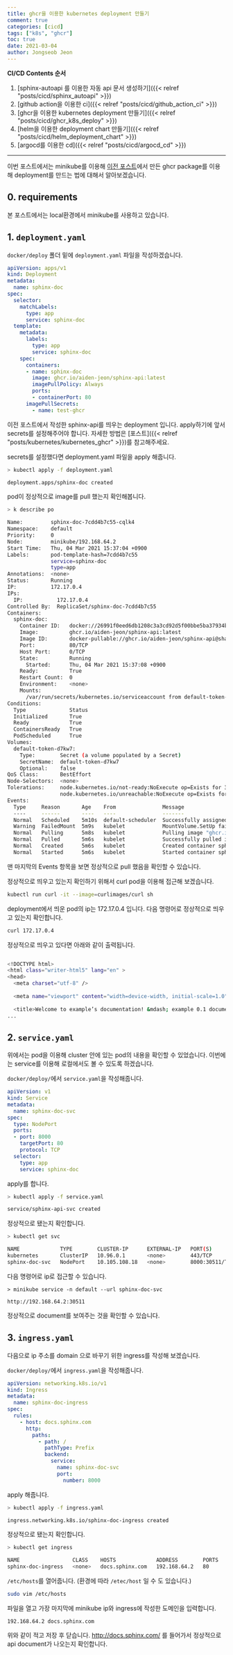 ```yaml
---
title: ghcr을 이용한 kubernetes deployment 만들기
comment: true
categories: [cicd]
tags: ["k8s", "ghcr"]
toc: true
date: 2021-03-04
author: Jongseob Jeon
---
```


**CI/CD Contents 순서**
1. [sphinx-autoapi 를 이용한 자동 api 문서 생성하기]({{< relref "posts/cicd/sphinx_autoapi" >}})
2. [github action을 이용한 ci]({{< relref "posts/cicd/github_action_ci" >}})
3. [ghcr을 이용한 kubernetes deployment 만들기]({{< relref "posts/cicd/ghcr_k8s_deploy" >}})
4. [helm을 이용한 deployment chart 만들기]({{< relref "posts/cicd/helm_deployment_chart" >}})
5. [argocd를 이용한 cd]({{< relref "posts/cicd/argocd_cd" >}})

---


이번 포스트에서는 minikube를 이용해 [이전 포스트](https://aiden-jeon.github.io/cicd/github-cicd-2)에서 만든 ghcr package를 이용해 deployment를 만드는 법에 대해서 알아보겠습니다.

## 0. requirements
본 포스트에서는 local환경에서 minikube를 사용하고 있습니다.

## 1. `deployment.yaml`
`docker/deploy` 폴더 밑에 `deployment.yaml` 파일을 작성하겠습니다.
```yaml
apiVersion: apps/v1
kind: Deployment
metadata:
  name: sphinx-doc
spec:
  selector:
    matchLabels:
      type: app
      service: sphinx-doc
  template:
    metadata:
      labels:
        type: app
        service: sphinx-doc
    spec:
      containers:
      - name: sphinx-doc
        image: ghcr.io/aiden-jeon/sphinx-api:latest
        imagePullPolicy: Always
        ports:
        - containerPort: 80
      imagePullSecrets:
        - name: test-ghcr
```

이전 포스트에서 작성한 sphinx-api를 띄우는 deployment 입니다.
apply하기에 앞서 secrets를 설정해주어야 합니다. 자세한 방법은 [포스트]({{< relref "posts/kubernetes/kubernetes_ghcr" >}})를 참고해주세요.

secrets를 설정했다면 deployment.yaml 파일을 apply 해줍니다.
```bash
> kubectl apply -f deployment.yaml

deployment.apps/sphinx-doc created
```

pod이 정상적으로 image를 pull 했는지 확인해봅니다.
```bash
> k describe po

Name:         sphinx-doc-7cdd4b7c55-cqlk4
Namespace:    default
Priority:     0
Node:         minikube/192.168.64.2
Start Time:   Thu, 04 Mar 2021 15:37:04 +0900
Labels:       pod-template-hash=7cdd4b7c55
              service=sphinx-doc
              type=app
Annotations:  <none>
Status:       Running
IP:           172.17.0.4
IPs:
  IP:           172.17.0.4
Controlled By:  ReplicaSet/sphinx-doc-7cdd4b7c55
Containers:
  sphinx-doc:
    Container ID:   docker://26991f0eed6db1208c3a3cd92d5f00bbe5ba37934baed29e964d021e92603315
    Image:          ghcr.io/aiden-jeon/sphinx-api:latest
    Image ID:       docker-pullable://ghcr.io/aiden-jeon/sphinx-api@sha256:f35c4c0852edaab2bfd617f2a42cf3fe141a08cd3692ac3105f1cb6be3591135
    Port:           80/TCP
    Host Port:      0/TCP
    State:          Running
      Started:      Thu, 04 Mar 2021 15:37:08 +0900
    Ready:          True
    Restart Count:  0
    Environment:    <none>
    Mounts:
      /var/run/secrets/kubernetes.io/serviceaccount from default-token-d7kw7 (ro)
Conditions:
  Type              Status
  Initialized       True 
  Ready             True 
  ContainersReady   True 
  PodScheduled      True 
Volumes:
  default-token-d7kw7:
    Type:        Secret (a volume populated by a Secret)
    SecretName:  default-token-d7kw7
    Optional:    false
QoS Class:       BestEffort
Node-Selectors:  <none>
Tolerations:     node.kubernetes.io/not-ready:NoExecute op=Exists for 300s
                 node.kubernetes.io/unreachable:NoExecute op=Exists for 300s
Events:
  Type     Reason       Age    From               Message
  ----     ------       ----   ----               -------
  Normal   Scheduled    5m10s  default-scheduler  Successfully assigned default/sphinx-doc-7cdd4b7c55-cqlk4 to minikube
  Warning  FailedMount  5m9s   kubelet            MountVolume.SetUp failed for volume "default-token-d7kw7" : failed to sync secret cache: timed out waiting for the condition
  Normal   Pulling      5m8s   kubelet            Pulling image "ghcr.io/aiden-jeon/sphinx-api:latest"
  Normal   Pulled       5m6s   kubelet            Successfully pulled image "ghcr.io/aiden-jeon/sphinx-api:latest" in 1.246291235s
  Normal   Created      5m6s   kubelet            Created container sphinx-doc
  Normal   Started      5m6s   kubelet            Started container sphinx-doc
```
맨 마지막의 Events 항목을 보면 정상적으로 pull 했음을 확인할 수 있습니다.

정상적으로 띄우고 있는지 확인하기 위해서 curl pod을 이용해 접근해 보겠습니다.
```bash
kubectl run curl -it --image=curlimages/curl sh
```

deployment에서 띄운 pod의 ip는 172.17.0.4 입니다. 다음 명령어로 정상적으로 띄우고 있는지 확인합니다.
```bash
curl 172.17.0.4
```
정상적으로 띄우고 있다면 아래와 같이 출력됩니다.
```bash

<!DOCTYPE html>
<html class="writer-html5" lang="en" >
<head>
  <meta charset="utf-8" />
  
  <meta name="viewport" content="width=device-width, initial-scale=1.0" />
  
  <title>Welcome to example’s documentation! &mdash; example 0.1 documentation</title>
...
```

## 2. `service.yaml`
위에서는 pod을 이용해 cluster 안에 있는 pod의 내용을 확인할 수 있었습니다. 이번에는 service를 이용해 로컬에서도 볼 수 있도록 하겠습니다.

`docker/deploy/`에서 `service.yaml`을 작성해줍니다.
```yaml
apiVersion: v1
kind: Service
metadata:
  name: sphinx-doc-svc
spec:
  type: NodePort
  ports:
  - port: 8000
    targetPort: 80
    protocol: TCP
  selector:
    type: app
    service: sphinx-doc
```

apply를 합니다.
```bash
> kubectl apply -f service.yaml

service/sphinx-api-svc created
```

정상적으로 됐는지 확인합니다.
```bash
> kubectl get svc

NAME             TYPE        CLUSTER-IP      EXTERNAL-IP   PORT(S)          AGE
kubernetes       ClusterIP   10.96.0.1       <none>        443/TCP          44h
sphinx-doc-svc   NodePort    10.105.108.18   <none>        8000:30511/TCP   43s
```

다음 명령어로 ip로 접근할 수 있습니다.
```
> minikube service -n default --url sphinx-doc-svc

http://192.168.64.2:30511
```

정상적으로 document를 보여주는 것을 확인할 수 있습니다.

## 3. `ingress.yaml`
다음으로 ip 주소를 domain 으로 바꾸기 위한 ingress를 작성해 보겠습니다.

`docker/deploy/`에서 `ingress.yaml`을 작성해줍니다.
```yaml
apiVersion: networking.k8s.io/v1
kind: Ingress
metadata:
  name: sphinx-doc-ingress
spec:
  rules:
    - host: docs.sphinx.com
      http:
        paths:
          - path: /
            pathType: Prefix
            backend:
              service:
                name: sphinx-doc-svc
                port:
                  number: 8000
```

apply 해줍니다.
```bash
> kubectl apply -f ingress.yaml

ingress.networking.k8s.io/sphinx-doc-ingress created
```

정상적으로 됐는지 확인합니다.
```bash
> kubectl get ingress

NAME                 CLASS    HOSTS             ADDRESS        PORTS   AGE
sphinx-doc-ingress   <none>   docs.sphinx.com   192.168.64.2   80      49s
```

`/etc/hosts`를 열어줍니다. (환경에 따라 `/etec/host` 일 수 도 있습니다.)
```bash
sudo vim /etc/hosts
```
파일을 열고 가장 마지막에 minikube ip와 ingress에 작성한 도메인을 입력합니다.
```vim
192.168.64.2 docs.sphinx.com
```
위와 같이 적고 저장 후 닫습니다.
http://docs.sphinx.com/ 를 들어가서 정상적으로 api document가 나오는지 확인합니다.
